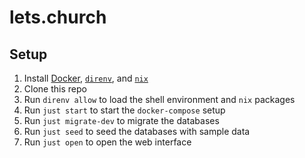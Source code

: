 # lets.church

## Setup

1. Install [Docker](https://www.docker.com/products/docker-desktop/), [`direnv`], and [`nix`]
1. Clone this repo
1. Run `direnv allow` to load the shell environment and `nix` packages
1. Run `just start` to start the `docker-compose` setup
1. Run `just migrate-dev` to migrate the databases
1. Run `just seed` to seed the databases with sample data
1. Run `just open` to open the web interface

[Docker]: https://www.docker.com/products/docker-desktop/
[`direnv`]: https://direnv.net/
[`nix`]: https://nixos.org/download.html
